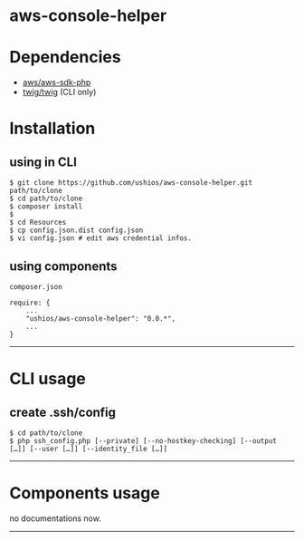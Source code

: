 aws-console-helper
===

# Dependencies

- [aws/aws-sdk-php](https://github.com/aws/aws-sdk-php/)
- [twig/twig](https://github.com/fabpot/Twig) (CLI only)

# Installation

## using in CLI

    $ git clone https://github.com/ushios/aws-console-helper.git path/to/clone
    $ cd path/to/clone
    $ composer install
    $
    $ cd Resources
    $ cp config.json.dist config.json
    $ vi config.json # edit aws credential infos.

## using components

    composer.json
    
    require: {
        ...
        "ushios/aws-console-helper": "0.0.*",
        ...
    }

---

# CLI usage

## create .ssh/config

    $ cd path/to/clone
    $ php ssh_config.php [--private] [--no-hostkey-checking] [--output […]] [--user […]] [--identity_file […]]

---

# Components usage

no documentations now.

---
